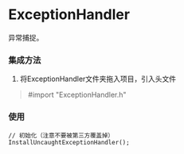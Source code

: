 # ExceptionHandler
异常捕捉。

### 集成方法
   1. 将ExceptionHandler文件夹拖入项目，引入头文件 
   > #import "ExceptionHandler.h"

### 使用
  ```
  // 初始化（注意不要被第三方覆盖掉）
  InstallUncaughtExceptionHandler();
  ```
